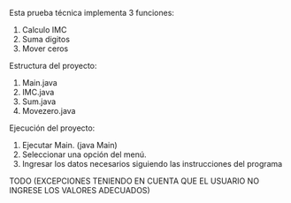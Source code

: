Esta prueba técnica implementa 3 funciones:
1. Calculo IMC
2. Suma digitos
3. Mover ceros

Estructura del proyecto:
1. Main.java
2. IMC.java
3. Sum.java
4. Movezero.java

Ejecución del proyecto:
1. Ejecutar Main. (java Main)
2. Seleccionar una opción del menú.
3. Ingresar los datos necesarios siguiendo las instrucciones del programa

TODO
(EXCEPCIONES TENIENDO EN CUENTA QUE EL USUARIO NO INGRESE LOS VALORES ADECUADOS)

